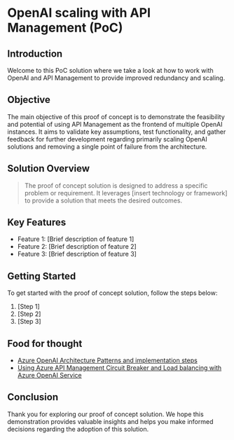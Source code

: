 # OpenAI scaling with API Management (PoC)

## Introduction

Welcome to this PoC solution where we take a look at how to work with OpenAI and API Management to provide improved redundancy and scaling.

## Objective

The main objective of this proof of concept is to demonstrate the feasibility and potential of using API Management as the frontend of multiple OpenAI instances. It aims to validate key assumptions, test functionality, and gather feedback for further development regarding primarily scaling OpenAI solutions and removing a single point of failure from the architecture.

## Solution Overview

> The proof of concept solution is designed to address a specific problem or requirement. It leverages [insert technology or framework] to provide a solution that meets the desired outcomes.

## Key Features

- Feature 1: [Brief description of feature 1]
- Feature 2: [Brief description of feature 2]
- Feature 3: [Brief description of feature 3]

## Getting Started

To get started with the proof of concept solution, follow the steps below:

1. [Step 1]
2. [Step 2]
3. [Step 3]

## Food for thought

- [Azure OpenAI Architecture Patterns and implementation steps](https://techcommunity.microsoft.com/t5/ai-azure-ai-services-blog/azure-openai-architecture-patterns-and-implementation-steps/ba-p/3979934)
- [Using Azure API Management Circuit Breaker and Load balancing with Azure OpenAI Service](https://techcommunity.microsoft.com/t5/fasttrack-for-azure/using-azure-api-management-circuit-breaker-and-load-balancing/ba-p/4041003)

## Conclusion

Thank you for exploring our proof of concept solution. We hope this demonstration provides valuable insights and helps you make informed decisions regarding the adoption of this solution.
